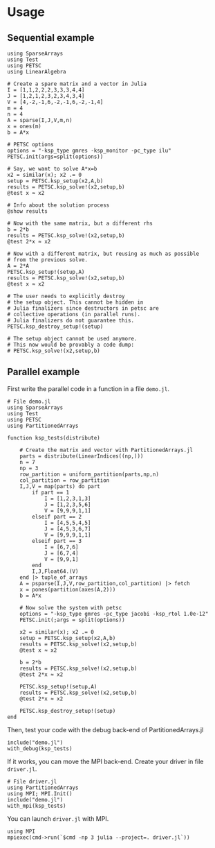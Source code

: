 
# Usage

## Sequential example

    using SparseArrays
    using Test
    using PETSC
    using LinearAlgebra
    
    # Create a spare matrix and a vector in Julia
    I = [1,1,2,2,2,3,3,3,4,4]
    J = [1,2,1,2,3,2,3,4,3,4]
    V = [4,-2,-1,6,-2,-1,6,-2,-1,4]
    m = 4
    n = 4
    A = sparse(I,J,V,m,n)
    x = ones(m)
    b = A*x
    
    # PETSC options
    options = "-ksp_type gmres -ksp_monitor -pc_type ilu"
    PETSC.init(args=split(options))
    
    # Say, we want to solve A*x=b
    x2 = similar(x); x2 .= 0
    setup = PETSC.ksp_setup(x2,A,b)
    results = PETSC.ksp_solve!(x2,setup,b)
    @test x ≈ x2
    
    # Info about the solution process
    @show results
    
    # Now with the same matrix, but a different rhs
    b = 2*b
    results = PETSC.ksp_solve!(x2,setup,b)
    @test 2*x ≈ x2
    
    # Now with a different matrix, but reusing as much as possible
    # from the previous solve.
    A = 2*A
    PETSC.ksp_setup!(setup,A)
    results = PETSC.ksp_solve!(x2,setup,b)
    @test x ≈ x2
    
    # The user needs to explicitly destroy
    # the setup object. This cannot be hidden in
    # Julia finalizers since destructors in petsc are
    # collective operations (in parallel runs).
    # Julia finalizers do not guarantee this.
    PETSC.ksp_destroy_setup!(setup)
    
    # The setup object cannot be used anymore.
    # This now would be provably a code dump:
    # PETSC.ksp_solve!(x2,setup,b)

## Parallel example

First write the parallel code in a function in a file `demo.jl`.

    # File demo.jl
    using SparseArrays
    using Test
    using PETSC
    using PartitionedArrays
    
    function ksp_tests(distribute)
    
        # Create the matrix and vector with PartitionedArrays.jl
        parts = distribute(LinearIndices((np,)))
        n = 7
        np = 3
        row_partition = uniform_partition(parts,np,n)
        col_partition = row_partition
        I,J,V = map(parts) do part
            if part == 1
                I = [1,2,3,1,3]
                J = [1,2,3,5,6]
                V = [9,9,9,1,1]
            elseif part == 2
                I = [4,5,5,4,5]
                J = [4,5,3,6,7]
                V = [9,9,9,1,1]
            elseif part == 3
                I = [6,7,6]
                J = [6,7,4]
                V = [9,9,1]
            end
            I,J,Float64.(V)
        end |> tuple_of_arrays
        A = psparse(I,J,V,row_partition,col_partition) |> fetch
        x = pones(partition(axes(A,2)))
        b = A*x
    
        # Now solve the system with petsc
        options = "-ksp_type gmres -pc_type jacobi -ksp_rtol 1.0e-12"
        PETSC.init(;args = split(options))
    
        x2 = similar(x); x2 .= 0
        setup = PETSC.ksp_setup(x2,A,b)
        results = PETSC.ksp_solve!(x2,setup,b)
        @test x ≈ x2
    
        b = 2*b
        results = PETSC.ksp_solve!(x2,setup,b)
        @test 2*x ≈ x2
    
        PETSC.ksp_setup!(setup,A)
        results = PETSC.ksp_solve!(x2,setup,b)
        @test 2*x ≈ x2
    
        PETSC.ksp_destroy_setup!(setup)
    end

Then, test your code with the debug back-end of PartitionedArrays.jl

    include("demo.jl")
    with_debug(ksp_tests)

If it works, you can move the MPI back-end. Create your driver in file `driver.jl`.

    # File driver.jl
    using PartitionedArrays
    using MPI; MPI.Init()
    include("demo.jl")
    with_mpi(ksp_tests)

You can launch `driver.jl` with MPI.

    using MPI
    mpiexec(cmd->run(`$cmd -np 3 julia --project=. driver.jl`))

